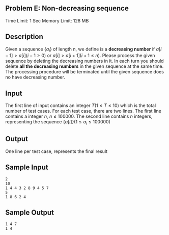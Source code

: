 ## Problem E: Non-decreasing sequence

Time Limit: 1 Sec Memory Limit: 128 MB

## Description

Given a sequence $\{a_i\}$ of length n, we define is a **decreasing number** if $a[i-1]>a[i](i-1 > 0 )$ or $a[i]>a[i+1] (i+1≤n)$. Please process the given sequence by deleting the decreasing numbers in it. In each turn you should delete **all the decreasing numbers** in the given sequence at the same time. The processing procedure will be terminated until the given sequence does no have decreasing number.

## Input

The first line of input contains an integer $T(1≤T≤10)$ which is the total number of test cases.
For each test case, there are two lines.
The first line contains a integer $n$, $n≤100000$.
The second line contains $n$ integers, representing the sequence $\{a[i]\} (1≤a_i≤100000)$

## Output

One line per test case, represents the final result

## Sample Input

```
2
10
1 4 4 3 2 8 9 4 5 7
5
1 8 6 2 4
```

## Sample Output

```
1 4 7
1 4
```
